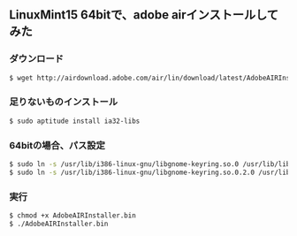 ## LinuxMint15 64bitで、adobe airインストールしてみた

### ダウンロード
```sh
$ wget http://airdownload.adobe.com/air/lin/download/latest/AdobeAIRInstaller.bin
```

### 足りないものインストール
```sh
$ sudo aptitude install ia32-libs
```

### 64bitの場合、パス設定
```sh
$ sudo ln -s /usr/lib/i386-linux-gnu/libgnome-keyring.so.0 /usr/lib/libgnome-keyring.so.0
$ sudo ln -s /usr/lib/i386-linux-gnu/libgnome-keyring.so.0.2.0 /usr/lib/libgnome-keyring.so.0.2.0
```

### 実行
```sh
$ chmod +x AdobeAIRInstaller.bin
$ ./AdobeAIRInstaller.bin
```
